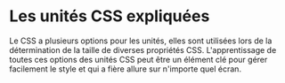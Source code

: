 # Les unités CSS expliquées

Le CSS a plusieurs options pour les unités, elles sont utilisées lors de la détermination de la taille de diverses propriétés CSS. L'apprentissage de toutes ces options des unités CSS peut être un élément clé pour gérer facilement le style et qui a fière allure sur n'importe quel écran.
